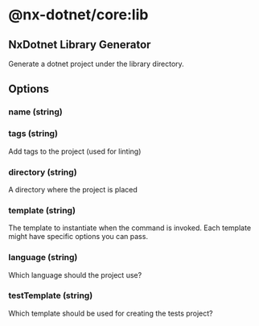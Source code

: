 # @nx-dotnet/core:lib

## NxDotnet Library Generator

Generate a dotnet project under the library directory.

## Options

### name (string)

### tags (string)

Add tags to the project (used for linting)

### directory (string)

A directory where the project is placed

### template (string)

The template to instantiate when the command is invoked. Each template might have specific options you can pass.

### language (string)

Which language should the project use?

### testTemplate (string)

Which template should be used for creating the tests project?
